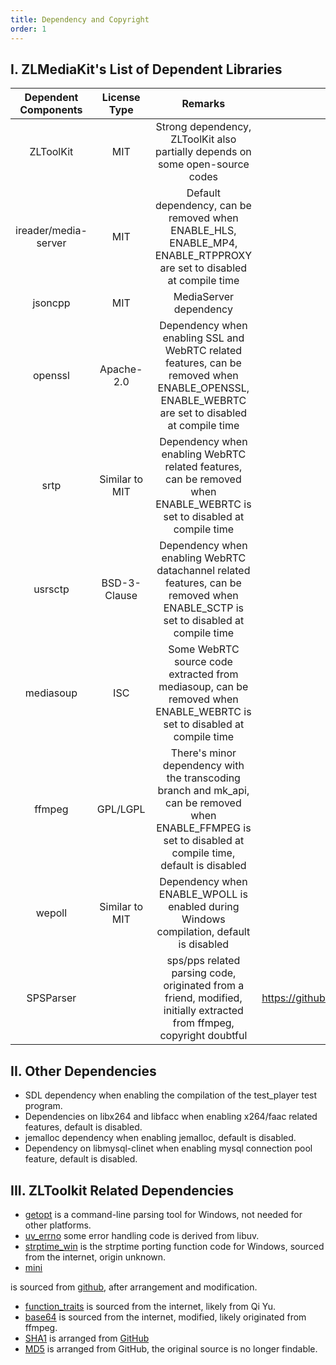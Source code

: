 ```yaml
---
title: Dependency and Copyright
order: 1
---
```


## I. ZLMediaKit's List of Dependent Libraries

| Dependent Components |  License Type  |                                                                          Remarks                                                                           |                                Project Address                                 |
| :------------------: | :------------: | :--------------------------------------------------------------------------------------------------------------------------------------------------------: | :----------------------------------------------------------------------------: |
|      ZLToolKit       |      MIT       |                                       Strong dependency, ZLToolKit also partially depends on some open-source codes                                        |                    https://github.com/ZLMediaKit/ZLToolKit                     |
| ireader/media-server |      MIT       |                    Default dependency, can be removed when ENABLE_HLS, ENABLE_MP4, ENABLE_RTPPROXY are set to disabled at compile time                     |                    https://github.com/ireader/media-server                     |
|       jsoncpp        |      MIT       |                                                                   MediaServer dependency                                                                   |                 https://github.com/open-source-parsers/jsoncpp                 |
|       openssl        |   Apache-2.0   |      Dependency when enabling SSL and WebRTC related features, can be removed when ENABLE_OPENSSL, ENABLE_WEBRTC are set to disabled at compile time       |                       https://github.com/openssl/openssl                       |
|         srtp         | Similar to MIT |                   Dependency when enabling WebRTC related features, can be removed when ENABLE_WEBRTC is set to disabled at compile time                   |                        https://github.com/cisco/libsrtp                        |
|       usrsctp        |  BSD-3-Clause  |              Dependency when enabling WebRTC datachannel related features, can be removed when ENABLE_SCTP is set to disabled at compile time              |                       https://github.com/sctplab/usrsctp                       |
|      mediasoup       |      ISC       |                   Some WebRTC source code extracted from mediasoup, can be removed when ENABLE_WEBRTC is set to disabled at compile time                   |                     https://github.com/versatica/mediasoup                     |
|        ffmpeg        |    GPL/LGPL    | There's minor dependency with the transcoding branch and mk_api, can be removed when ENABLE_FFMPEG is set to disabled at compile time, default is disabled |                        https://github.com/FFmpeg/FFmpeg                        |
|        wepoll        | Similar to MIT |                                  Dependency when ENABLE_WPOLL is enabled during Windows compilation, default is disabled                                   |                     https://github.com/piscisaureus/wepoll                     |
|      SPSParser       |                |                   sps/pps related parsing code, originated from a friend, modified, initially extracted from ffmpeg, copyright doubtful                    | https://github.com/ZLMediaKit/ZLMediaKit/blob/master/src/Extension/SPSParser.h |

## II. Other Dependencies

- SDL dependency when enabling the compilation of the test_player test program.
- Dependencies on libx264 and libfacc when enabling x264/faac related features, default is disabled.
- jemalloc dependency when enabling jemalloc, default is disabled.
- Dependency on libmysql-clinet when enabling mysql connection pool feature, default is disabled.

## III. ZLToolkit Related Dependencies

- [getopt](https://github.com/ZLMediaKit/ZLToolKit/tree/master/src/win32) is a command-line parsing tool for Windows, not needed for other platforms.
- [uv_errno](https://github.com/ZLMediaKit/ZLToolKit/blob/master/src/Util/uv_errno.h) some error handling code is derived from libuv.
- [strptime_win](https://github.com/ZLMediaKit/ZLToolKit/blob/master/src/Util/strptime_win.cpp) is the strptime porting function code for Windows, sourced from the internet, origin unknown.
- [mini](https://github.com/ZLMediaKit/ZLToolKit/blob/master/src/Util/mini.h)

is sourced from [github](https://github.com/r-lyeh-archived/mINI), after arrangement and modification.

- [function_traits](https://github.com/ZLMediaKit/ZLToolKit/blob/master/src/Util/function_traits.h) is sourced from the internet, likely from Qi Yu.
- [base64](https://github.com/ZLMediaKit/ZLToolKit/blob/master/src/Util/base64.h) is sourced from the internet, modified, likely originated from ffmpeg.
- [SHA1](https://github.com/ZLMediaKit/ZLToolKit/blob/master/src/Util/SHA1.h) is arranged from [GitHub](https://github.com/vog/sha1)
- [MD5](https://github.com/ZLMediaKit/ZLToolKit/blob/master/src/Util/MD5.h) is arranged from GitHub, the original source is no longer findable.
